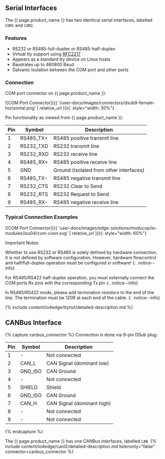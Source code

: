 ## Serial Interfaces
The {{ page.product_name }} has two identical serial interfaces, labelled `COM1` and `COM2`.

### Features

* RS232 or RS485-full-duplex or RS485-half-duplex
* Virtual tty support using [RFC2217](https://datatracker.ietf.org/doc/html/rfc2217)
* Appears as a standard tty device on Linux hosts
* Baudrates up to 460800 Baud
* Galvanic Isolation between the COM port and other ports

### Connection

COM port connector on {{ page.product_name }}:

![COM Port Connector]({{ '/user-docs/images/connectors/dsub9-female-horizontal.png' | relative_url }}){: style="width: 30%"}


Pin functionality as viewed from {{ page.product_name }}:

| Pin | Symbol    | Description                             |
| --- | --------- | --------------------------------------- |
| 1   | RS485_TX+ | RS485 positive transmit line            |
| 2   | RS232_TXD | RS232 transmit line                     |
| 3   | RS232_RXD | RS232 receive line                      |
| 4   | RS485_RX+ | RS485 positive receive line             |
| 5   | GND       | Ground (isolated from other interfaces) |
| 6   | RS485_TX- | RS485 negative transmit line            |
| 7   | RS232_CTS | RS232 Clear to Send                     |
| 8   | RS232_RTS | RS232 Request to Send                   |
| 9   | RS485_RX- | RS485 negative receive line             |


### Typical Connection Examples

![COM Port Connector]({{ 'user-docs/images/edge-solutions/moducop/io-modules/iou04/com-conn.svg' | relative_url }}){: style="width: 60%"}

Important Notes:

Whether to use RS232 or RS485 is solely defined by hardware connection. It is not defined by software configuration. However, hardware flowcontrol and half/full-duplex operation must be configured in software!
{: .notice--info}

For RS485/RS422 half-duplex operation, you must externally connect the COM ports Rx pins with the corresponding Tx pin
{: .notice--info}

In RS485/RS422 mode, please add termination resistors to the end of the line. The termination must be 120R at each end of the cable.
{: .notice--info}


{% include content/io4edge/ttynvt/detailed-description.md %}

## CANBus Interface

{% capture canbus_connector %}
Connection is done via 9-pin DSub plug:

| Pin | Symbol  | Description                |
| --- | ------- | -------------------------- |
| 1   | -       | Not connected              |
| 2   | CAN_L   | CAN Signal (dominant low)  |
| 3   | GND_ISO | CAN Ground                 |
| 4   | -       | Not connected              |
| 5   | SHIELD  | Shield                     |
| 6   | GND_ISO | CAN Ground                 |
| 7   | CAN_H   | CAN Signal (dominant high) |
| 8   | -       | Not connected              |
| 9   | -       | Not connected              |
{% endcapture %}

The {{ page.product_name }} has one CANBus interfaces, labelled `CAN`.
{% include content/io4edge/canl2/detailed-description.md listenonly="false" connector=canbus_connector %}
